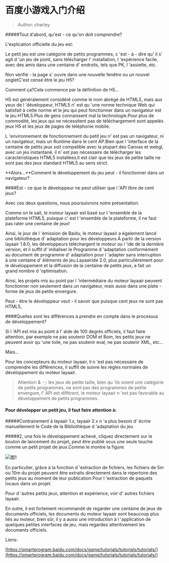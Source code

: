 # 百度小游戏入门介绍


> Author: charley

#####Tout d'abord, qu'est - ce qu'on doit comprendre?

L'explication officielle du jeu est:

Le petit jeu est une catégorie de petits programmes, c 'est - à - dire qu' il s' agit d 'un jeu de point, sans télécharger l' installation, l 'expérience facile, avec des amis dans une centaine d' endroits, tels que PK, l 'assiette, etc.

Non vérifié - la page s' ouvre dans une nouvelle fenêtre ou un nouvel ongletC'est censé être le jeu H5?

Comment ça?Cela commence par la définition de H5...

H5 est généralement considéré comme le nom abrégé de HTML5, mais aux yeux de l 'développeur, HTML5 n' est qu 'une norme technique Web qui satisfait à cette norme et le jeu qui peut fonctionner dans un navigateur est le jeu HTML5.Plus de gens connaissent mal la technologie.Pour plus de commodité, les jeux qui ne nécessitent pas de téléchargement sont appelés jeux H5 et les jeux de pages de téléphonie mobile.

L 'environnement de fonctionnement du petit jeu n' est pas un navigateur, ni un navigateur, mais un Runtime dans le cent AP.Bien que l 'interface de la centaine de petits jeux soit compatible avec la plupart des Canvas et webgl, avec un jeu instantané, il n' est pas nécessaire de télécharger les caractéristiques HTML5 installées.Il est clair que les jeux de petite taille ne sont pas des jeux standard HTML5 au sens strict.

**Alors...**Comment le développement du jeu peut - il fonctionner dans un navigateur?

####Est - ce que le développeur ne peut utiliser que l 'API libre de cent jeux?

Avec ces deux questions, nous poursuivrons notre présentation.

Comme on le sait, le moteur layaair est basé sur l 'ensemble de la plateforme HTML5, puisque c' est l 'ensemble de la plateforme, il ne faut pas rater une centaine de jeux!

Ainsi, le jour de l 'émission de Baidu, le moteur layaair a également lancé une bibliothèque d' adaptation pour les développeurs.À partir de la version layaair 1.8.0, les développeurs téléchargent le moteur ou l 'ide de la dernière version, et il suffit d' initialiser le Programme d 'adaptation conformément au document de programme d' adaptation pour l 'adapter sans interruption à une centaine d' éléments de jeu.Layaairide 2.0, plus particulièrement pour le développement et la diffusion de la centaine de petits jeux, a fait un grand nombre d 'optimisation.

Ainsi, les projets mis au point par l 'intermédiaire du moteur layaair peuvent fonctionner non seulement dans un navigateur, mais aussi dans une plate - forme de jeux de petite envergure.

Peut - être le développeur veut - il savoir que puisque cent jeux ne sont pas HTML5,

####Quelles sont les différences à prendre en compte dans le processus de développement?

Si l 'API est mis au point à l' aide de 100 degrés officiels, il faut faire attention, par exemple ne pas soutenir DOM et Bom, les petits jeux ne peuvent avoir qu 'une toile, ne pas soutenir eval, ne pas soutenir XML, etc...

Mais...

Pour les concepteurs du moteur layaair, il n 'est pas nécessaire de comprendre les différences, il suffit de suivre les règles normales de développement du moteur layaair.

> Attention & ‧‧;: les jeux de petite taille, bien qu 'ils soient une catégorie de petits programmes, ne sont pas des programmes de petite envergure, l' API est différent, le moteur layaair n 'est pas favorable au développement de petits programmes.

#### **Pour développer un petit jeu, il faut faire attention à:**

#####Contrairement à layaair 1.x, layaair 2.x n 'a plus besoin d' écrire manuellement le Code de la Bibliothèque d 'adaptation du jeu

#####2, une fois le développement achevé, cliquez directement sur le bouton de lancement du projet, peut être publié sous une seule touche comme un petit projet de jeux.Comme le montre la figure.

![图1](img/3.png)  


En particulier, grâce à la fonction d 'extraction de fichiers, les fichiers de 5m ou 10m du projet peuvent être extraits directement dans le répertoire des petits jeux au moment de leur publication.Pour l 'extraction de paquets locaux dans un projet.



Pour d 'autres petits jeux, attention et expérience, voir d' autres fichiers layaair.



En outre, il est fortement recommandé de regarder une centaine de jeux de documents officiels, les documents du moteur layaair sont beaucoup plus liés au moteur, bien sûr, il y a aussi une introduction à l 'application de quelques petites interfaces de jeu, mais regardez attentivement les documents officiels.



Liens:

[https://smartprogram.baidu.com/docs/game/tutorials/tutorials/tutorials/](https://smartprogram.baidu.com/docs/game/tutorials/tutorials/tutorials/)

